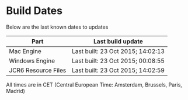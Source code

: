 # Build Dates

Below are the last known dates to updates

Part | Last build update
-----|-----
Mac Engine | Last built: 23 Oct 2015; 14:02:13
Windows Engine | Last built: 23 Oct 2015; 00:08:55
JCR6 Resource Files | Last built: 23 Oct 2015; 14:02:59
All times are in CET (Central European Time: Amsterdam, Brussels, Paris, Madrid)



